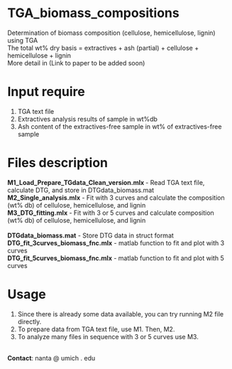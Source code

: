 # TGA_biomass_compositions
Determination of biomass composition (cellulose, hemicellulose, lignin) using TGA <br>
The total wt% dry basis  = extractives + ash (partial) + cellulose + hemicellulose + lignin <br>
More detail in (Link to paper to be added soon)

# Input require
1. TGA text file <br>
2. Extractives analysis results of sample in wt%db <br>
3. Ash content of the extractives-free sample in wt% of extractives-free sample <br>

# Files description
<b>M1_Load_Prepare_TGdata_Clean_version.mlx </b>  - Read TGA text file, calculate DTG, and store in DTGdata_biomass.mat <br>
<b>M2_Single_analysis.mlx</b> - Fit with 3 curves and calculate the composition (wt% db) of cellulose, hemicellulose, and lignin <br>
<b>M3_DTG_fitting.mlx</b> - Fit with 3 or 5 curves and calculate composition (wt% db) of cellulose, hemicellulose, and lignin <br>
<br>
<b>DTGdata_biomass.mat</b> - Store DTG data in struct format <br>
<b>DTG_fit_3curves_biomass_fnc.mlx</b> - matlab function to fit and plot with 3 curves <br>
<b>DTG_fit_5curves_biomass_fnc.mlx</b> - matlab function to fit and plot with 5 curves <br>

# Usage
1. Since there is already some data available, you can try running M2 file directly. <br>
2. To prepare data from TGA text file, use M1. Then, M2. <br>
3. To analyze many files in sequence with 3 or 5 curves use M3. <br>
<br>
<b> Contact</b>: nanta @ umich . edu
